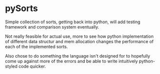 # pySorts
Simple collection of sorts, getting back into python, will add testing framework and comparison system eventually. 

Not really feasible for actual use, more to see how python implementation of different data structur and mem allocation changes the performance of each of the implemented sorts. 

Also chose to do something the language isn't designed for to hopefully come up against more of the errors and be able to write intuitively python-styled code quicker. 
